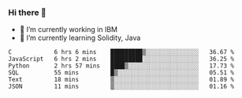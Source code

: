 ### Hi there 👋

<!--
**mathcodeman/mathcodeman** is a ✨ _special_ ✨ repository because its `README.md` (this file) appears on your GitHub profile.

Here are some ideas to get you started:

- 🔭 I’m currently working on ...
- 🌱 I’m currently learning ...
- 👯 I’m looking to collaborate on ...
- 🤔 I’m looking for help with ...
- 💬 Ask me about ...
- 📫 How to reach me: ...
- 😄 Pronouns: ...
- ⚡ Fun fact: ...
-->

- 🔭 I’m currently working in IBM
- 🌱 I’m currently learning Solidity, Java

<!--START_SECTION:waka-->

```text
C            6 hrs 6 mins    █████████▒░░░░░░░░░░░░░░░   36.67 %
JavaScript   6 hrs 2 mins    █████████░░░░░░░░░░░░░░░░   36.25 %
Python       2 hrs 57 mins   ████▒░░░░░░░░░░░░░░░░░░░░   17.73 %
SQL          55 mins         █▒░░░░░░░░░░░░░░░░░░░░░░░   05.51 %
Text         18 mins         ▒░░░░░░░░░░░░░░░░░░░░░░░░   01.89 %
JSON         11 mins         ▒░░░░░░░░░░░░░░░░░░░░░░░░   01.16 %
```

<!--END_SECTION:waka-->
